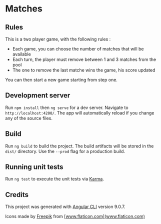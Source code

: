 # Matches

## Rules

This is a two player game, with the following rules :

- Each game, you can choose the number of matches that will be available
- Each turn, the player must remove between 1 and 3 matches from the pool
- The one to remove the last matche wins the game, his score updated

You can then start a new game starting from step one.

## Development server

Run `npm install` then `ng serve` for a dev server. Navigate to `http://localhost:4200/`. The app will automatically reload if you change any of the source files.

## Build

Run `ng build` to build the project. The build artifacts will be stored in the `dist/` directory. Use the `--prod` flag for a production build.

## Running unit tests

Run `ng test` to execute the unit tests via [Karma](https://karma-runner.github.io).

## Credits

This project was generated with [Angular CLI](https://github.com/angular/angular-cli) version 9.0.7.

Icons made by [Freepik](http://www.freepik.com/) from [www.flaticon.com](www.flaticon.com)
